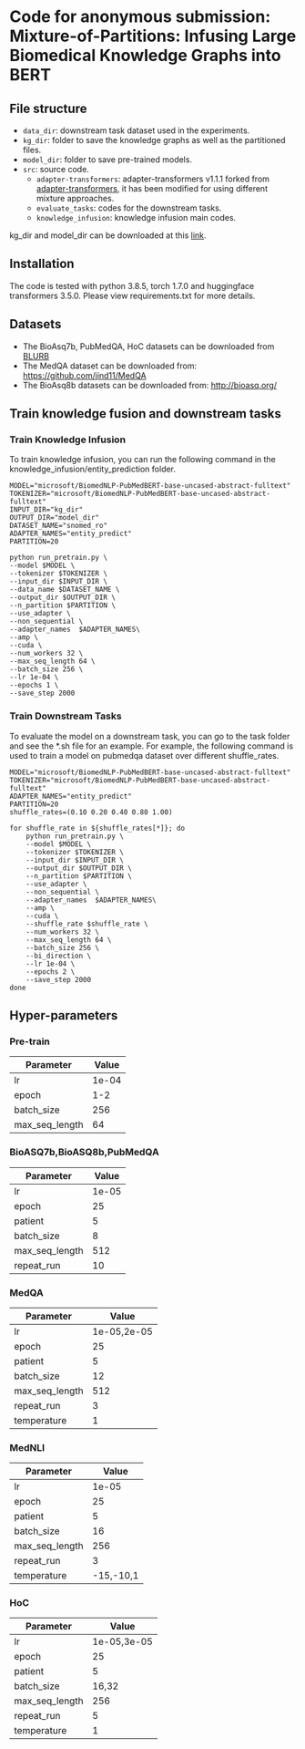 # Code for anonymous submission:  Mixture-of-Partitions: Infusing Large Biomedical Knowledge Graphs into BERT

## File structure

- `data_dir`: downstream task dataset used in the experiments.
- `kg_dir`: folder to save the knowledge graphs as well as the partitioned files.
- `model_dir`: folder to save pre-trained models.
- `src`: source code.
  - `adapter-transformers`: adapter-transformers v1.1.1 forked from [adapter-transformers](https://github.com/Adapter-Hub/adapter-transformers), it has been modified for using different mixture approaches.
  - `evaluate_tasks`: codes for the downstream tasks.
  -  `knowledge_infusion`: knowledge infusion main codes.

kg_dir and model_dir can be downloaded at this [link](https://www.dropbox.com/s/s8zb8o5agpgx1e9/data_model.zip?dl=0).
## Installation

The code is tested with python 3.8.5, torch 1.7.0 and huggingface transformers 3.5.0. Please view requirements.txt for more details.

## Datasets
- The BioAsq7b, PubMedQA, HoC datasets can be downloaded from [BLURB](https://microsoft.github.io/BLURB/submit.html)
- The MedQA dataset can be downloaded from: https://github.com/jind11/MedQA
- The BioAsq8b datasets can be downloaded from: http://bioasq.org/

## Train knowledge fusion and downstream tasks

### Train Knowledge Infusion
To train knowledge infusion, you can run the following command in the knowledge_infusion/entity_prediction folder.
```shell
MODEL="microsoft/BiomedNLP-PubMedBERT-base-uncased-abstract-fulltext"
TOKENIZER="microsoft/BiomedNLP-PubMedBERT-base-uncased-abstract-fulltext"
INPUT_DIR="kg_dir"
OUTPUT_DIR="model_dir"
DATASET_NAME="snomed_ro"
ADAPTER_NAMES="entity_predict"
PARTITION=20

python run_pretrain.py \
--model $MODEL \
--tokenizer $TOKENIZER \
--input_dir $INPUT_DIR \
--data_name $DATASET_NAME \
--output_dir $OUTPUT_DIR \
--n_partition $PARTITION \
--use_adapter \
--non_sequential \
--adapter_names  $ADAPTER_NAMES\
--amp \
--cuda \
--num_workers 32 \
--max_seq_length 64 \
--batch_size 256 \
--lr 1e-04 \
--epochs 1 \
--save_step 2000
```
### Train Downstream Tasks
To evaluate the model on a downstream task, you can go to the task folder and see the *.sh file for an example. For example, the following command is used to train a model on pubmedqa dataset over different shuffle_rates.
```shell
MODEL="microsoft/BiomedNLP-PubMedBERT-base-uncased-abstract-fulltext"
TOKENIZER="microsoft/BiomedNLP-PubMedBERT-base-uncased-abstract-fulltext"
ADAPTER_NAMES="entity_predict"
PARTITION=20
shuffle_rates=(0.10 0.20 0.40 0.80 1.00)

for shuffle_rate in ${shuffle_rates[*]}; do
    python run_pretrain.py \
    --model $MODEL \
    --tokenizer $TOKENIZER \
    --input_dir $INPUT_DIR \
    --output_dir $OUTPUT_DIR \
    --n_partition $PARTITION \
    --use_adapter \
    --non_sequential \
    --adapter_names  $ADAPTER_NAMES\
    --amp \
    --cuda \
    --shuffle_rate $shuffle_rate \
    --num_workers 32 \
    --max_seq_length 64 \
    --batch_size 256 \
    --bi_direction \
    --lr 1e-04 \
    --epochs 2 \
    --save_step 2000
done
```

## Hyper-parameters

### Pre-train
|Parameter|Value|
|------|------|
|lr|1e-04|
|epoch|1-2|
|batch_size|256|
|max_seq_length|64|

### BioASQ7b,BioASQ8b,PubMedQA
|Parameter|Value|
|------|------|
|lr|1e-05|
|epoch|25|
|patient|5|
|batch_size|8|
|max_seq_length|512|
|repeat_run|10|

### MedQA
|Parameter|Value|
|------|------|
|lr|1e-05,2e-05|
|epoch|25|
|patient|5|
|batch_size|12|
|max_seq_length|512|
|repeat_run|3|
|temperature|1|

### MedNLI
|Parameter|Value|
|------|------|
|lr|1e-05|
|epoch|25|
|patient|5|
|batch_size|16|
|max_seq_length|256|
|repeat_run|3|
|temperature|-15,-10,1|

### HoC
|Parameter|Value|
|------|------|
|lr|1e-05,3e-05|
|epoch|25|
|patient|5|
|batch_size|16,32|
|max_seq_length|256|
|repeat_run|5|
|temperature|1|